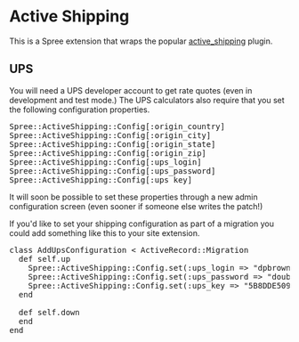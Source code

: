 Active Shipping
===============

This is a Spree extension that wraps the popular [active_shipping](http://github.com/Shopify/active_shipping/tree/master) plugin.

UPS 
---

You will need a UPS developer account to get rate quotes (even in development and test mode.)  The UPS calculators also require that you set the following configuration properties.

<pre>
Spree::ActiveShipping::Config[:origin_country]
Spree::ActiveShipping::Config[:origin_city]
Spree::ActiveShipping::Config[:origin_state]
Spree::ActiveShipping::Config[:origin_zip]
Spree::ActiveShipping::Config[:ups_login]
Spree::ActiveShipping::Config[:ups_password]
Spree::ActiveShipping::Config[:ups_key]
</pre>

It will soon be possible to set these properties through a new admin configuration screen (even sooner if someone else writes the patch!)  

If you'd like to set your shipping configuration as part of a migration you could add something like this to your site extension.

<pre>
class AddUpsConfiguration < ActiveRecord::Migration
  def self.up
    Spree::ActiveShipping::Config.set(:ups_login => "dpbrowning")
    Spree::ActiveShipping::Config.set(:ups_password => "doublewide")
    Spree::ActiveShipping::Config.set(:ups_key => "5B8DDE509EFDA5D6")
  end

  def self.down
  end
end
</pre>